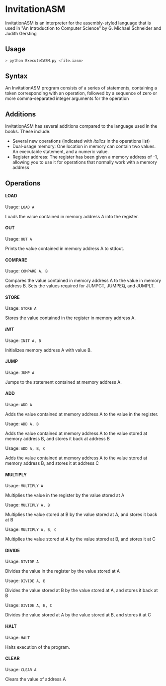 # InvitationASM
InvitationASM is an interpreter for the assembly-styled language that is used in "An Introduction to Computer Science" by G. Michael Schneider and Judith Gersting

## Usage
```bash
> python ExecuteIASM.py <file.iasm>
```

## Syntax
An InvitationASM program consists of a series of statements, containing a token corresponding with an operation, followed by a sequence of zero or more comma-separated integer arguments for the operation

## Additions
InvitationASM has several additions compared to the language used in the books. These include:
* Several new operations (indicated with *italics* in the operations list)
* Dual-usage memory: One location in memory can contain two values. An executable statement, and a numeric value.
* Register address: The register has been given a memory address of -1, allowing you to use it for operations that normally work with a memory address

## Operations

#### LOAD
Usage: `LOAD A`

Loads the value contained in memory address A into the register.

#### OUT
Usage: `OUT A`

Prints the value contained in memory address A to stdout.

#### COMPARE
Usage: `COMPARE A, B`

Compares the value contained in memory address A to the value in memory address B.
Sets the values required for JUMPGT, JUMPEQ, and JUMPLT.

#### STORE
Usage: `STORE A`

Stores the value contained in the register in memory address A.

#### *INIT*
Usage: `INIT A, B`

Initializes memory address A with value B.

#### JUMP
Usage: `JUMP A`

Jumps to the statement contained at memory address A.

#### ADD
Usage: `ADD A`

Adds the value contained at memory address A to the value in the register.

Usage: `ADD A, B`

Adds the value contained at memory address A to the value stored at memory address B, and stores it back at address B

Usage: `ADD A, B, C`

Adds the value contained at memory address A to the value stored at memory address B, and stores it at address C

#### MULTIPLY
Usage: `MULTIPLY A`

Multiplies the value in the register by the value stored at A

Usage: `MULTIPLY A, B`

Multiplies the value stored at B by the value stored at A, and stores it back at B

Usage: `MULTIPLY A, B, C`

Multiplies the value stored at A by the value stored at B, and stores it at C

#### DIVIDE
Usage: `DIVIDE A`

Divides the value in the register by the value stored at A

Usage: `DIVIDE A, B`

Divides the value stored at B by the value stored at A, and stores it back at B

Usage: `DIVIDE A, B, C`

Divides the value stored at A by the value stored at B, and stores it at C

#### HALT
Usage: `HALT`

Halts execution of the program.

#### CLEAR
Usage: `CLEAR A`

Clears the value of address A